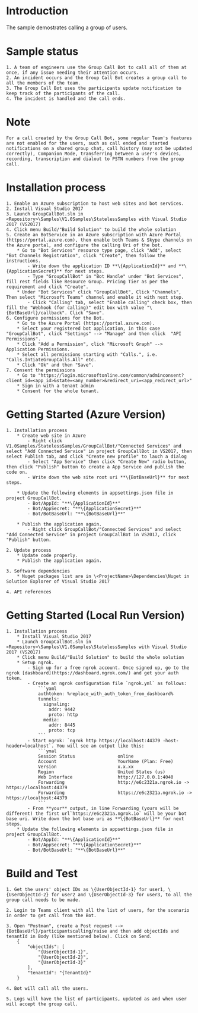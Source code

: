 ﻿# Introduction
The sample demostrates calling a group of users. 

# Sample status
    1. A team of engineers use the Group Call Bot to call all of them at once, if any issue needing their attention occurs.
    2. An incident occurs and the Group Call Bot creates a group call to all the members of the team.
    3. The Group Call Bot uses the participants update notification to keep track of the participants of the call.
    4. The incident is handled and the call ends.
    
# Note
    For a call created by the Group Call Bot, some regular Team's features are not enabled for the users, such as call ended and started notifications on a shared group chat, call history (may not be updated correctly), Companion Mode, transferring between a user's devices, recording, transcription and dialout to PSTN numbers from the group call.


# Installation process
    1. Enable an Azure subscription to host web sites and bot services. 
    2. Install Visual Studio 2017
    3. Launch GroupCallBot.sln in <Repository>\Samples\V1.0Samples\StatelessSamples with Visual Studio 2017 (VS2017)
    4. Click menu Build/"Build Solution" to build the whole solution
    5. Create an BotService in an Azure subscription with Azure Portal (https://portal.azure.com), then enable both Teams & Skype channels on the Azure portal, and configure the calling Uri of the bot. 
        * Go to "Bot Services" resource type page, click "Add", select "Bot Channels Registration", click "Create", then follow the instructions. 
            - Write down the application ID **\{ApplicationId}** and **\{ApplicationSecret}** for next steps. 
            - Type "GroupCallBot" in "Bot Handle" under "Bot Services", fill rest fields like Resource Group. Pricing Tier as per the requirement and click "Create".
        * Under "Bot Services" click "GroupCallBot", Click "Channels", Then select "Microsoft Teams" channel and enable it with next step.
            - Click "Calling" tab, select "Enable calling" check box, then fill the "Webhook (for calling)" edit box with value "\{BotBaseUrl}/callback". Click "Save".
    6. Configure permissions for the Bot. 
        * Go to the Azure Portal (https://portal.azure.com).
        * Select your registered bot application, in this case "GroupCallBot", click "Settings" --> "Manage" and then click  "API Permissions".
        * Click "Add a Permission", click "Microsoft Graph" --> Application Permissions.
        * Select all permissions starting with "Calls.", i.e. "Calls.IntiateGroupCalls.All" etc.
        * Click "Ok" and then "Save".
    7. Consent the permissions
        * Go to "https://login.microsoftonline.com/common/adminconsent?client_id=<app_id>&state=<any_number>&redirect_uri=<app_redirect_url>"
        * Sign in with a tenant admin
        * Consent for the whole tenant.
    
# Getting Started (Azure Version)
    1. Installation process
        * Create web site in Azure
            - Right click V1.0Samples/StatelessSamples/GroupCallBot/"Connected Services" and select "Add Connected Service" in project GroupCallBot in VS2017, then select Publish tab, and click "Create new profile" to lauch a dialog
            - Select "App Service" then click "Create New" radio button, then click "Publish" button to create a App Service and publish the code on. 
            - Write down the web site root uri **\{BotBaseUrl}** for next steps.
  
        * Update the following elements in appsettings.json file in project GroupCallBot.
            - Bot/AppId: "**\{ApplicationId}**"
            - Bot/AppSecret: "**\{ApplicationSecret}**"
            - Bot/BotBaseUrl: "**\{BotBaseUrl}**"

        * Publish the application again. 
            - Right click GroupCallBot/"Connected Services" and select "Add Connected Service" in project GroupCallBot in VS2017, click "Publish" button.

    2. Update process
        * Update code properly.
        * Publish the application again.

    3. Software dependencies
        * Nuget packages list are in \<ProjectName>\Dependencies\Nuget in Solution Explorer of Visual Studio 2017

    4. API references

# Getting Started (Local Run Version)
    1. Installation process
        * Install Visual Studio 2017
        * Launch GroupCallBot.sln in <Repository>\Samples\V1.0Samples\StatelessSamples with Visual Studio 2017 (VS2017)
        * Click menu Build/"Build Solution" to build the whole solution
        * Setup ngrok.
            - Sign up for a free ngrok account. Once signed up, go to the ngrok [dashboard](https://dashboard.ngrok.com/) and get your auth token.
            - Create an ngrok configuration file `ngrok.yml` as follows:
                ```yaml
                authtoken: %replace_with_auth_token_from_dashboard%
                tunnels:
                  signaling:
                    addr: 9442
                    proto: http
                  media: 
                    addr: 8445
                    proto: tcp
                ```
            - Start ngrok: `ngrok http https://localhost:44379 -host-header=localhost`. You will see an output like this:
                ```ymal
                Session Status                online
                Account                       YourName (Plan: Free)
                Version                       x.x.xx
                Region                        United States (us)
                Web Interface                 http://127.0.0.1:4040
                Forwarding                    http://e6c2321a.ngrok.io -> https://localhost:44379
                Forwarding                    https://e6c2321a.ngrok.io -> https://localhost:44379
                ```
            - From **your** output, in line Forwarding (yours will be different) the first url`https://e6c2321a.ngrok.io` will be your bot base uri. Write down the bot base uri as **\{BotBaseUrl}** for next steps.
        * Update the following elements in appsettings.json file in project GroupCallBot.
            - Bot/AppId: "**\{ApplicationId}**"
            - Bot/AppSecret: "**\{ApplicationSecret}**"
            - Bot/BotBaseUrl: "**\{BotBaseUrl}**"

# Build and Test
    1. Get the users' object IDs as \{UserObjectId-1} for user1, \{UserObjectId-2} for user2 and \{UserObjectId-3} for user3, to all the group call needs to be made. 

    2. Login to Teams client with all the list of users, for the scenario in order to get call from the Bot.

    3. Open "Postman", create a Post request --> {BotBaseUrl}/participantscalling/raise and then add objectIds and tenantId in Body (like mentioned below). Click on Send.
        {  
            "objectIds": [
                "{UserObjectId-1}",
                "{UserObjectId-2}",
                "{UserObjectId-3}"
            ],
            "tenantId": "{TenantId}"
        }

    4. Bot will call all the users.

    5. Logs will have the list of participants, updated as and when user will accept the group call.

